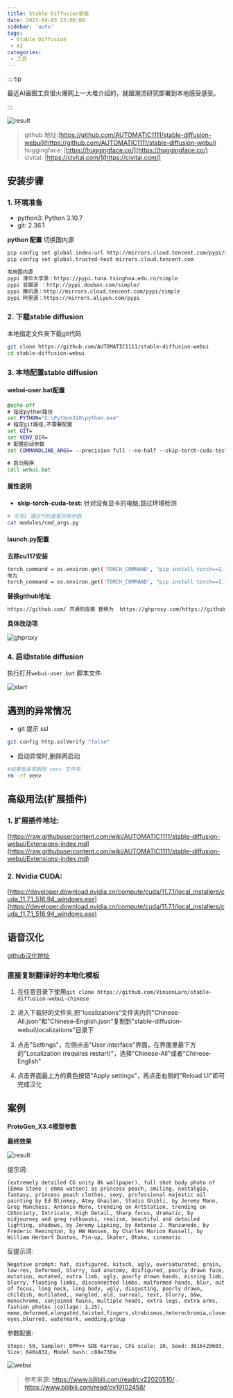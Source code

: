 ```yaml
---
title: Stable Diffusion安装
date: 2023-04-03 13:00:00
sidebar: 'auto'
tags: 
 - Stable Diffusion
 - AI
categories: 
 - 工具
---
```



::: tip

 最近AI画图工具很火爆网上一大堆介绍的，就跟潮流研究部署到本地感受感受。

:::

![result](/images/StableDiffusion/result.png)


>  github 地址:[https://github.com/AUTOMATIC1111/stable-diffusion-webui](https://github.com/AUTOMATIC1111/stable-diffusion-webui)    
>  huggingface: [https://huggingface.co/](https://huggingface.co/)    
>  civitai: [https://civitai.com/](https://civitai.com/)     



## 安装步骤
### 1. 环境准备
* python3: Python 3.10.7
* git:  2.36.1

__python 配置__
切换国内源

```bash
pip config set global.index-url http://mirrors.cloud.tencent.com/pypi/simple
pip config set global.trusted-host mirrors.cloud.tencent.com
```

```bash
常用国内源
pypi 清华大学源：https://pypi.tuna.tsinghua.edu.cn/simple
pypi 豆瓣源 ：http://pypi.douban.com/simple/
pypi 腾讯源：http://mirrors.cloud.tencent.com/pypi/simple
pypi 阿里源：https://mirrors.aliyun.com/pypi
```

### 2. 下载stable diffusion
本地指定文件夹下载git代码
```bash
git clone https://github.com/AUTOMATIC1111/stable-diffusion-webui
cd stable-diffusion-webui
```



### 3. 本地配置stable diffusion

#### __webui-user.bat配置__
```bat
@echo off
# 指定python路径
set PYTHON="C:\Python310\python.exe"
# 指定git路径,不需要配置
set GIT=
set VENV_DIR=
# 配置启动参数
set COMMANDLINE_ARGS= --precision full --no-half --skip-torch-cuda-test --xformers

# 启动程序
call webui.bat
```
#### __属性说明__
* __skip-torch-cuda-test:__ 针对没有显卡的电脑,跳过环境检测

```bash
# 方法1 通过代码查看所有参数
cat modules/cmd_args.py
```




#### __launch.py配置__

__去除cu117安装__
```bash
torch_command = os.environ.get('TORCH_COMMAND', "pip install torch==1.13.1+cu117 torchvision==0.14.1+cu117 --extra-index-url https://download.pytorch.org/whl/cu117")
改为
torch_command = os.environ.get('TORCH_COMMAND', "pip install torch==1.13.1 torchvision==0.14.1")
```

__替换github地址__
```bash
https://github.com/ 开通的连接 替换为  https://ghproxy.com/https://github.com/ 
```

__具体改动项__

![ghproxy](/images/StableDiffusion/ghproxy.jpg)


### 4. 启动stable diffusion
执行打开`webui-user.bat` 脚本文件.


![start](/images/StableDiffusion/start.jpg)


## 遇到的异常情况

* git 提示 ssl 
```bash
git config http.sslVerify "false"

```
* 启动异常时,删除再启动
```bash
#如果有异常删除 venv 文件夹
rm -rf venv
```


## 高级用法(扩展插件)

### 1. 扩展插件地址: 
[https://raw.githubusercontent.com/wiki/AUTOMATIC1111/stable-diffusion-webui/Extensions-index.md](https://raw.githubusercontent.com/wiki/AUTOMATIC1111/stable-diffusion-webui/Extensions-index.md)
### 2. Nvidia CUDA: 
[https://developer.download.nvidia.cn/compute/cuda/11.7.1/local_installers/cuda_11.7.1_516.94_windows.exe](https://developer.download.nvidia.cn/compute/cuda/11.7.1/local_installers/cuda_11.7.1_516.94_windows.exe)


##  语音汉化
[github汉化地址](https://github.com/VinsonLaro/stable-diffusion-webui-chinese)

### 直接复制翻译好的本地化模板
1. 在任意目录下使用`git clone https://github.com/VinsonLaro/stable-diffusion-webui-chinese`

2. 进入下载好的文件夹,把"localizations"文件夹内的"Chinese-All.json"和"Chinese-English.json"复制到"stable-diffusion-webui\localizations"目录下

3. 点击"Settings"，左侧点击"User interface"界面，在界面里最下方的"Localization (requires restart)"，选择"Chinese-All"或者"Chinese-English"

4. 点击界面最上方的黄色按钮"Apply settings"，再点击右侧的"Reload UI"即可完成汉化


## 案例

__ProtoGen_X3.4模型参数__

__最终效果__

![result](/images/StableDiffusion/result.png)


提示词:
```text
(extremely detailed CG unity 8k wallpaper), full shot body photo of [Emma Stone | emma watson] as princess peach, smiling, nostalgia, fantasy, princess peach clothes, sexy, professional majestic oil painting by Ed Blinkey, Atey Ghailan, Studio Ghibli, by Jeremy Mann, Greg Manchess, Antonio Moro, trending on ArtStation, trending on CGSociety, Intricate, High Detail, Sharp focus, dramatic, by midjourney and greg rutkowski, realism, beautiful and detailed lighting, shadows, by Jeremy Lipking, by Antonio J. Manzanedo, by Frederic Remington, by HW Hansen, by Charles Marion Russell, by William Herbert Dunton, Pin-up, Skater, Otaku, cinematic 
```

反提示词:
```text
Negative prompt: hat, disfigured, kitsch, ugly, oversaturated, grain, low-res, Deformed, blurry, bad anatomy, disfigured, poorly drawn face, mutation, mutated, extra limb, ugly, poorly drawn hands, missing limb, blurry, floating limbs, disconnected limbs, malformed hands, blur, out of focus, long neck, long body, ugly, disgusting, poorly drawn, childish, mutilated,, mangled, old, surreal, text, blurry, b&w, monochrome, conjoined twins, multiple heads, extra legs, extra arms, fashion photos (collage: 1,25), meme,deformed,elongated,twisted,fingers,strabismus,heterochromia,closed eyes,blurred, watermark, wedding,group 
```

参数配置:
```text
Steps: 50, Sampler: DPM++ SDE Karras, CFG scale: 10, Seed: 3816429603, Size: 640x832, Model hash: c88e730a
```





![webui](/images/StableDiffusion/webui.jpg)



> 参考来源: https://www.bilibili.com/read/cv22020510/ 、 https://www.bilibili.com/read/cv19102458/